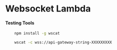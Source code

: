 # Websocket Lambda

#### Testing Tools

```bash
    npm install -g wscat

    wscat -c wss://api-gateway-string-XXXXXXXXX
```
